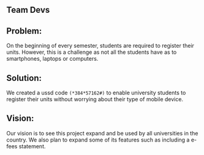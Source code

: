 ## Team Devs


## Problem:

On the beginning of every semester, students are required to register their units. However, this is a challenge as not all the students have as to smartphones, laptops or computers.

## Solution:

We created a ussd code `(*384*57162#)` to enable university students to register their units without worrying about their type of mobile device.

## Vision:

Our vision is to see this project expand and be used by all universities in the country. We also plan to expand some of its features such as including a e-fees statement.